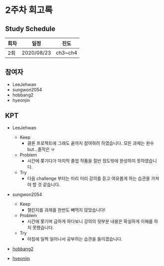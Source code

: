 # 2주차 회고록


## Study Schedule

회차 | 일정 | 진도
------|------|-----
2회|2020/08/23|ch3~ch4

## 참여자

* LeeJehwan
* sungwon2054
* hobbang2
* hyeonjin

## KPT

* LeeJehwan
  * Keep
    - 클론 프로젝트에 그래도 끝까지 참여하려 하였습니다. 모든 과제는 완수 but...졸작은 ㅠ 
  * Problem
    - 시간에 쫒기다가 마지막 졸업 작품을 절반 정도밖에 완성하지 못하였습니다.
  * Try
    - 다음 challenge 부터는 미리 미리 강의를 듣고 여유롭게 하는 습관을 가져야 할 것 같습니다. 
  
* sungwon2054
  * Keep
    - 챌린지를 과제를 한번도 빼먹지 않았습니다!
  * Problem
    - 시간에 쫓기며 급하게 하다보니 강의의 뒷부분 내용은 확실하게 이해를 하지 못했습니다.
  * Try
    - 아침에 일찍 일어나서 공부하는 습관을 들이겠습니다.

* [hobbang2](../heoyujin/2ndweek_3.0_3.11)

    
* [hyeonjin](../hamjins/chapter3)
